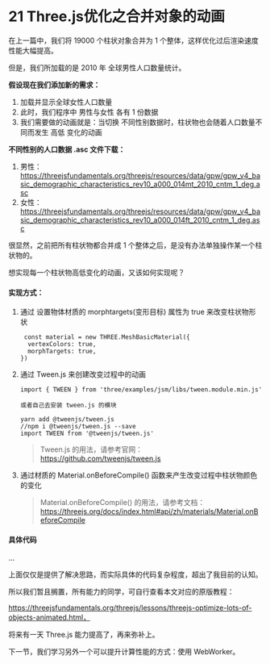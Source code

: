 # 21 Three.js优化之合并对象的动画

在上一篇中，我们将 19000 个柱状对象合并为 1 个整体，这样优化过后渲染速度性能大幅提高。

但是，我们所加载的是 2010 年 全球男性人口数量统计。

**假设现在我们添加新的需求：**

1. 加载并显示全球女性人口数量
2. 此时，我们程序中 男性与女性 各有 1 份数据
3. 我们需要做的动画就是：当切换 不同性别数据时，柱状物也会随着人口数量不同而发生 高低 变化的动画



**不同性别的人口数据 .asc 文件下载：**

1. 男性：https://threejsfundamentals.org/threejs/resources/data/gpw/gpw_v4_basic_demographic_characteristics_rev10_a000_014mt_2010_cntm_1_deg.asc
2. 女性：https://threejsfundamentals.org/threejs/resources/data/gpw/gpw_v4_basic_demographic_characteristics_rev10_a000_014ft_2010_cntm_1_deg.asc



很显然，之前把所有柱状物都合并成 1 个整体之后，是没有办法单独操作某一个柱状物的。

想实现每一个柱状物高低变化的动画，又该如何实现呢？



#### 实现方式：

1. 通过 设置物体材质的 morphtargets(变形目标) 属性为 true 来改变柱状物形状

   ```
    const material = new THREE.MeshBasicMaterial({
     vertexColors: true,
     morphTargets: true,
   })
   ```

   

2. 通过 Tween.js 来创建改变过程中的动画

   ```
   import { TWEEN } from 'three/examples/jsm/libs/tween.module.min.js'
   
   或者自己去安装 tween.js 的模块
   
   yarn add @tweenjs/tween.js
   //npm i @tweenjs/tween.js --save
   import TWEEN from '@tweenjs/tween.js'
   ```

   > Tween.js 的用法，请参考官网：https://github.com/tweenjs/tween.js

   

3. 通过材质的 Material.onBeforeCompile() 函数来产生改变过程中柱状物颜色的变化

   > Material.onBeforeCompile() 的用法，请参考文档：https://threejs.org/docs/index.html#api/zh/materials/Material.onBeforeCompile

   

#### 具体代码

...

上面仅仅是提供了解决思路，而实际具体的代码复杂程度，超出了我目前的认知。

所以我们暂且搁置，所有能力的同学，可自行查看本文对应的原版教程：

https://threejsfundamentals.org/threejs/lessons/threejs-optimize-lots-of-objects-animated.html，



将来有一天 Three.js 能力提高了，再来弥补上。

下一节，我们学习另外一个可以提升计算性能的方式：使用 WebWorker。